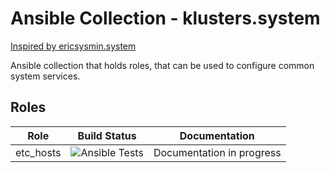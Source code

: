 # Ansible Collection - klusters.system
[Inspired by ericsysmin.system](https://galaxy.ansible.com/ericsysmin/system)

Ansible collection that holds roles, that can be used to configure common system services. 

## Roles

| Role      | Build Status                                                                                                                                                                                                                                                        | Documentation                                                                                          |
| --------- | ------------------------------------------------------------------------------------------------------------------------------------------------------------------------------------------------------------------------------------------------------------------- | ------------------------------------------------------------------------------------------------------ |
|  etc_hosts   | ![Ansible Tests](https://github.com/klusters/system/workflows/Ansible%20Tests/badge.svg)          | Documentation in progress    |